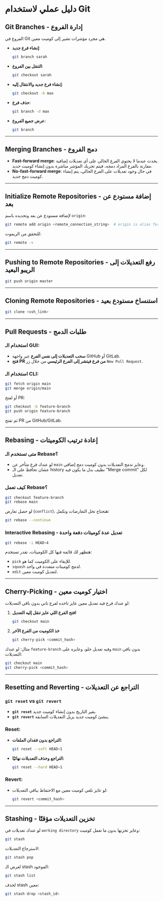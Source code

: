 # دليل عملي لاستخدام Git

## Git Branches - إدارة الفروع
الفروع في Git هي مجرد مؤشرات تشير إلى كوميت معين. 

- **إنشاء فرع جديد**:
  ```bash
  git branch sarah
  ```
- **التنقل بين الفروع**:
  ```bash
  git checkout sarah
  ```
- **إنشاء فرع جديد والانتقال إليه**:
  ```bash
  git checkout -b max
  ```
- **حذف فرع**:
  ```bash
  git branch -d max
  ```
- **عرض جميع الفروع**:
  ```bash
  git branch
  ```

---

## Merging Branches - دمج الفروع

- **Fast-forward merge**: يحدث عندما لا يحتوي الفرع الحالي على أي تعديلات إضافية مقارنة بالفرع المراد دمجه، فيتم تحريك المؤشر مباشرة بدون إنشاء كوميت جديد.
- **No-fast-forward merge**: في حال وجود تعديلات على الفرع الحالي، يتم إنشاء كوميت دمج جديد.

---

## Initialize Remote Repositories - إضافة مستودع عن بعد
لإضافة مستودع عن بعد وتحديده باسم `origin`:
```bash
git remote add origin <remote_connection_string>  # origin is alias for <remote_connection_string> and is called conection stream
```
للتحقق من الريموت:
```bash
git remote -v
```

---

## Pushing to Remote Repositories - رفع التعديلات إلى الريبو البعيد
```bash
git push origin master
```

---

## Cloning Remote Repositories - استنساخ مستودع بعيد
```bash
git clone <ssh_link>
```

---

## Pull Requests - طلبات الدمج
### استخدام الـ GUI:
- **سحب التعديلات إلى نفس الفرع** عبر واجهة GitHub أو GitLab.
- **فتح PR من فرع فيتشر إلى الفرع الرئيسي** من خلال زر `New Pull Request`.

### استخدام الـ CLI:
```bash
git fetch origin main
git merge origin/main
```
أو لفتح PR:
```bash
git checkout -b feature-branch
git push origin feature-branch
```
ثم تفتح PR من GitHub/GitLab.

---

## Rebasing - إعادة ترتيب الكوميتات
### متى تستخدم الـ Rebase؟
- لو عندك فرع متأخر عن `main` وعايز تدمج التعديلات بدون كوميت دمج إضافي.
- عشان تحافظ على الـ history نظيف بدل ما يكون فيه "Merge commit" لكل تعديل.

### كيف تعمل Rebase؟
```bash
git checkout feature-branch
git rebase main
```
لو حصل تعارض (`conflict`)، هتحتاج تحل التعارضات وتكمل:
```bash
git rebase --continue
```

### Interactive Rebasing - تعديل عدة كوميتات دفعة واحدة
```bash
git rebase -i HEAD~4
```
هتظهر لك قائمة فيها كل الكوميتات، تقدر تستخدم:
- `pick` للإبقاء على الكوميت كما هو.
- `squash` لدمج كوميتات متعددة في واحد.
- `edit` لتعديل كوميت معين.

---

## Cherry-Picking - اختيار كوميت معين
لو عندك فرع فيه تعديل معين عايز تاخده لفرع تاني بدون باقي التعديلات:
1. **افتح الفرع اللي عايز تنقل إليه التعديل**
   ```bash
   git checkout main
   ```
2. **خذ الكوميت من الفرع الآخر**
   ```bash
   git cherry-pick <commit_hash>
   ```

مثال: لو عندك `feature-branch` وفيه تعديل حلو، وعايزه على `main` بدون باقي التعديلات:
```bash
git checkout main
git cherry-pick <commit_hash>
```

---

## Resetting and Reverting - التراجع عن التعديلات
### `git reset` vs `git revert`
- **`git reset`** يغير التاريخ بدون إنشاء كوميت جديد.
- **`git revert`** ينشئ كوميت جديد يزيل التعديلات السابقة.

### Reset:
- **التراجع بدون فقدان الملفات:**
  ```bash
  git reset --soft HEAD~1
  ```
- **التراجع وحذف التعديلات نهائيًا:**
  ```bash
  git reset --hard HEAD~1
  ```

### Revert:
- لو عايز تلغي كوميت معين مع الاحتفاظ بباقي التعديلات:
  ```bash
  git revert <commit_hash>
  ```

---

## Stashing - تخزين التعديلات مؤقتًا
لو عندك تعديلات في `working directory` وعايز تخزنها بدون ما تعمل كوميت:
```bash
git stash
```
لاسترجاع التعديلات:
```bash
git stash pop
```
لعرض الـ stash الموجود:
```bash
git stash list
```
لحذف stash معين:
```bash
git stash drop <stash_id>
```

